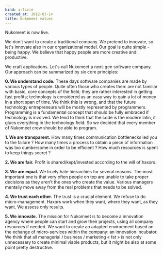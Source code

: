 ```yaml
---
kind: article
created_at: 2012-03-14
title: Nukomeet values
---
```


Nukomeet is now live.

We don't want to create a traditional company. We pretend to innovate, so let's innovate also in our organizational model. Our goal is quite simple - being happy. We believe that happy people are more creative and productive.

We craft applications. Let's call Nukomeet a next-gen software company. Our approach can be summarized by six core principles:

**0. We understand code.**
These days software companies are made by various types of people. Quite often those who creates them are not familiar with basic, core concepts of the field; they are rather interested in getting fast profits; technology is considered as an easy way to gain a lot of money in a short span of time. We think this is wrong, and that the future technology entrepreneurs will be mostly represented by programmers. Programming is a fundamental concept that should be fully embraced if technology is involved. We tend to think that the code is the modern latin, it glues everything in the technology field. So we decided that every member of Nukomeet crew should be able to program.

**1. We are transparent.**
How many times communication bottlenecks led you to the failure ? How many times a process to obtain a piece of information was too cumbersome in order to be efficient ? How much resources is spent to keep things secret ?

**2. We are fair.**
Profit is shared/kept/invested according to the will of haxors.

**3. We are equal.**
We truely hate hierarchies for several reasons. The most important one is that very often people on top are unable to take proper decisions as they aren't the ones who create the value. Various managers mentally move away from the real problems that needs to be solved. 

**4. We trust each other.**
The trust is a crucial element. We refuse to do micro-management. 
Haxors work when they want, where they want, as they want. We assess only results.

**5. We innovate.**
The mission for Nukomeet is to become a innovation agency where people can start and grow their projects, using all company resources if needed. We want to create an adapted enviroement based on the echange of micro-services within the company: an innovation incubator. We think that all managerial / business / marketing « fat » is not only unnecessary to create minimal viable products, but it might be also at some point pretty destructive.  
